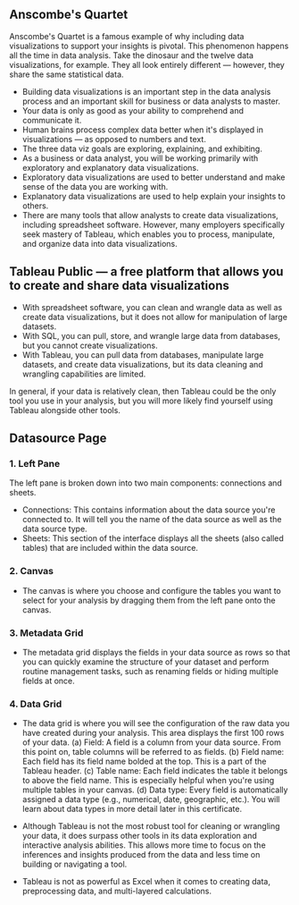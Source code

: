 ## Anscombe's Quartet

Anscombe's Quartet is a famous example of why including data visualizations to support your insights is pivotal. This phenomenon happens all the time in data analysis. Take the dinosaur and the twelve data visualizations, for example. They all look entirely different — however, they share the same statistical data.

- Building data visualizations is an important step in the data analysis process and an important skill for business or data analysts to master. 
- Your data is only as good as your ability to comprehend and communicate it.
- Human brains process complex data better when it's displayed in visualizations — as opposed to numbers and text.
- The three data viz goals are exploring, explaining, and exhibiting.
- As a business or data analyst, you will be working primarily with exploratory and explanatory data visualizations.
- Exploratory data visualizations are used to better understand and make sense of the data you are working with.
- Explanatory data visualizations are used to help explain your insights to others.
- There are many tools that allow analysts to create data visualizations, including spreadsheet software. However, many employers specifically seek mastery of Tableau, which enables you to process, manipulate, and organize data into data visualizations.


## Tableau Public — a free platform that allows you to create and share data visualizations

- With spreadsheet software, you can clean and wrangle data as well as create data visualizations, but it does not allow for manipulation of large datasets. 
- With SQL, you can pull, store, and wrangle large data from databases, but you cannot create visualizations.
- With Tableau, you can pull data from databases, manipulate large datasets, and create data visualizations, but its data cleaning and wrangling capabilities are limited.

In general, if your data is relatively clean, then Tableau could be the only tool you use in your analysis, but you will more likely find yourself using Tableau alongside other tools.


## Datasource Page
### 1. Left Pane
The left pane is broken down into two main components: connections and sheets.

  - Connections: This contains information about the data source you're connected to. It will tell you the name of the data source as well as the data source type.
  - Sheets: This section of the interface displays all the sheets (also called tables) that are included within the data source.

### 2. Canvas
  - The canvas is where you choose and configure the tables you want to select for your analysis by dragging them from the left pane onto the canvas.

### 3. Metadata Grid
  - The metadata grid displays the fields in your data source as rows so that you can quickly examine the structure of your dataset and perform routine management tasks, such as renaming fields or hiding multiple fields at once.


### 4. Data Grid
  - The data grid is where you will see the configuration of the raw data you have created during your analysis. This area displays the first 100 rows of your data.
    (a) Field: A field is a column from your data source. From this point on, table columns will be referred to as fields.
    (b) Field name: Each field has its field name bolded at the top. This is a part of the Tableau header.
    (c) Table name: Each field indicates the table it belongs to above the field name. This is especially helpful when you're using multiple tables in your canvas.
    (d) Data type: Every field is automatically assigned a data type (e.g., numerical, date, geographic, etc.). You will learn about data types in more detail later in this certificate.

- Although Tableau is not the most robust tool for cleaning or wrangling your data, it does surpass other tools in its data exploration and interactive analysis abilities. This allows more time to focus on the inferences and insights produced from the data and less time on building or navigating a tool.

- Tableau is not as powerful as Excel when it comes to creating data, preprocessing data, and multi-layered calculations.
